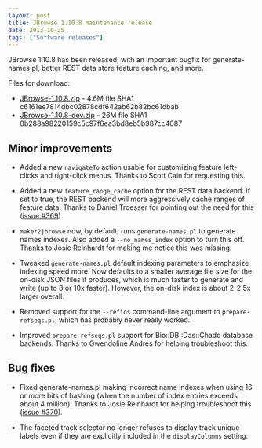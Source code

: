 ```yaml
---
layout: post
title: JBrowse 1.10.8 maintenance release
date: 2013-10-25
tags: ["Software releases"]
---
```


JBrowse 1.10.8 has been released, with an important bugfix for
generate-names.pl, better REST data store feature caching, and more.

Files for download:

- [JBrowse-1.10.8.zip](/wordpress/wp-content/plugins/download-monitor/download.php?id=77 "download JBrowse-1.10.8.zip") -
  4.6M file SHA1 c6161ee7814dbc02878cdf642ab62b82bc61dbab
- [JBrowse-1.10.8-dev.zip](http://jbrowse.org/wordpress/wp-content/plugins/download-monitor/download.php?id=78 "download JBrowse-1.10.8-dev.zip") -
  26M file SHA1 0b288a98220159c5c97f6ea3bd8eb5b987cc4087

## Minor improvements

- Added a new `navigateTo` action usable for customizing feature left-clicks and
  right-click menus. Thanks to Scott Cain for requesting this.

- Added a new `feature_range_cache` option for the REST data backend. If set to
  true, the REST backend will more aggressively cache ranges of feature data.
  Thanks to Daniel Troesser for pointing out the need for this
  ([issue #369](https://github.com/gmod/jbrowse/issues/369)).

- `maker2jbrowse` now, by default, runs `generate-names.pl` to generate names
  indexes. Also added a `--no_names_index` option to turn this off. Thanks to
  Josie Reinhardt for making me notice this was missing.

- Tweaked `generate-names.pl` default indexing parameters to emphasize indexing
  speed more. Now defaults to a smaller average file size for the on-disk JSON
  files it produces, which is much faster to generate and write (up to 8 or 10x
  faster). However, the on-disk index is about 2-2.5x larger overall.

- Removed support for the `--refids` command-line argument to
  `prepare-refseqs.pl`, which has probably never really worked.

- Improved `prepare-refseqs.pl` support for Bio::DB::Das::Chado database
  backends. Thanks to Gwendoline Andres for helping troubleshoot this.

## Bug fixes

- Fixed generate-names.pl making incorrect name indexes when using 16 or more
  bits of hashing (when the number of index entries exceeds about 4 million).
  Thanks to Josie Reinhardt for helping troubleshoot this
  ([issue #370](https://github.com/gmod/jbrowse/issues/370)).

- The faceted track selector no longer refuses to display track unique labels
  even if they are explicitly included in the `displayColumns` setting.
